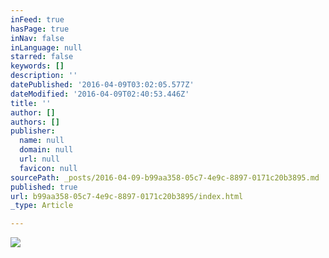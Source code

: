 ```yaml
---
inFeed: true
hasPage: true
inNav: false
inLanguage: null
starred: false
keywords: []
description: ''
datePublished: '2016-04-09T03:02:05.577Z'
dateModified: '2016-04-09T02:40:53.446Z'
title: ''
author: []
authors: []
publisher:
  name: null
  domain: null
  url: null
  favicon: null
sourcePath: _posts/2016-04-09-b99aa358-05c7-4e9c-8897-0171c20b3895.md
published: true
url: b99aa358-05c7-4e9c-8897-0171c20b3895/index.html
_type: Article

---
```

![](https://the-grid-user-content.s3-us-west-2.amazonaws.com/37d05e58-3404-45bb-9584-714ff00dda4e.jpg)